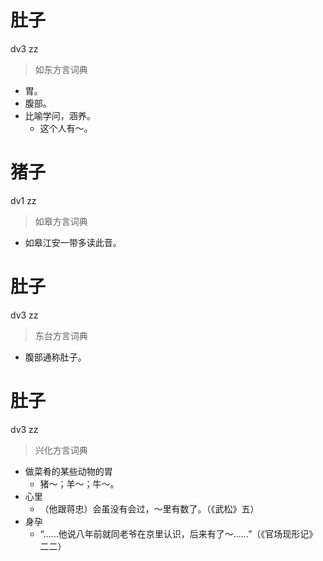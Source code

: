 # 肚子
dv3 zz
> 如东方言词典
- 胃。
- 腹部。
- 比喻学问，涵养。
  - 这个人有～。

# 猪子
dv1 zz
> 如皋方言词典
- 如皋江安一带多读此音。

# 肚子
dv3 zz
> 东台方言词典
- 腹部通称肚子。

# 肚子
dv3 zz
> 兴化方言词典
- 做菜肴的某些动物的胃
  - 猪～；羊～；牛～。
- 心里
  - （他跟蒋忠）会虽没有会过，～里有数了。（《武松》五）
- 身孕
  - “……他说八年前就同老爷在京里认识，后来有了～……”（《官场现形记》二二）
